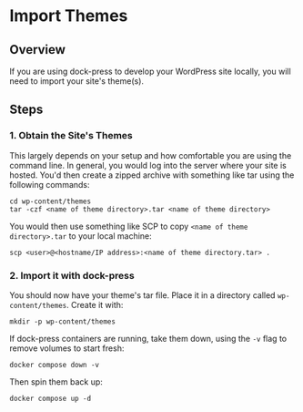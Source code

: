 # Import Themes
## Overview
If you are using dock-press to develop your WordPress site locally, you will need to import your site's theme(s).

## Steps
### 1. Obtain the Site's Themes
This largely depends on your setup and how comfortable you are using the command line. In general, you would log into the server where your site is hosted. You'd then create a zipped archive with something like tar using the following commands:

```shell
cd wp-content/themes
tar -czf <name of theme directory>.tar <name of theme directory>
```

You would then use something like SCP to copy `<name of theme directory>.tar` to your local machine:

```shell
scp <user>@<hostname/IP address>:<name of theme directory.tar> .
```

### 2. Import it with dock-press
You should now have your theme's tar file. Place it in a directory called `wp-content/themes`. Create it with:

```shell
mkdir -p wp-content/themes
```

If dock-press containers are running, take them down, using the `-v` flag to remove volumes to start fresh:

```shell
docker compose down -v
```

Then spin them back up:

```shell
docker compose up -d
```
